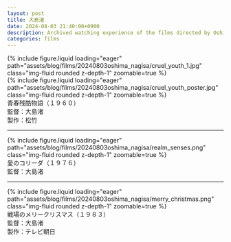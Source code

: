 ```yaml
---
layout: post
title: 大島渚
date: 2024-08-03 21:40:00+0900
description: Archived watching experience of the films directed by Oshima Nagisa
categories: films
---
```


<div class="row mt-3">
    <div class="col-sm mt-3 mt-md-0">
        {% include figure.liquid loading="eager" path="assets/blog/films/20240803oshima_nagisa/cruel_youth_1.jpg" class="img-fluid rounded z-depth-1" zoomable=true %}
    </div>
</div>
<div class="row mt-3">
    <div class="col-sm mt-3 mt-md-0">
        {% include figure.liquid loading="eager" path="assets/blog/films/20240803oshima_nagisa/cruel_youth_poster.jpg" class="img-fluid rounded z-depth-1" zoomable=true %}
    </div>
</div>
<div class="caption">
青春残酷物語（１９６０）<br>
監督：大島渚<br>
製作：松竹
</div>
<hr>

<div class="row mt-3">
    <div class="col-sm mt-3 mt-md-0">
        {% include figure.liquid loading="eager" path="assets/blog/films/20240803oshima_nagisa/realm_senses.png" class="img-fluid rounded z-depth-1" zoomable=true %}
    </div>
</div>
<div class="caption">
愛のコリーダ（１９７６）<br>
監督：大島渚
</div>
<hr>

<div class="row mt-3">
    <div class="col-sm mt-3 mt-md-0">
        {% include figure.liquid loading="eager" path="assets/blog/films/20240803oshima_nagisa/merry_christmas.png" class="img-fluid rounded z-depth-1" zoomable=true %}
    </div>
</div>
<div class="caption">
戦場のメリークリスマス（１９８３）<br>
監督：大島渚<br>
製作：テレビ朝日
</div>